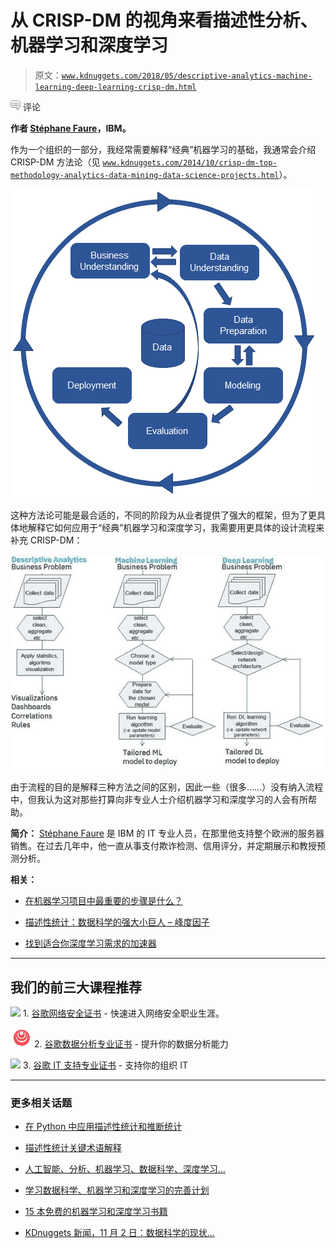 # 从 CRISP-DM 的视角来看描述性分析、机器学习和深度学习

> 原文：[`www.kdnuggets.com/2018/05/descriptive-analytics-machine-learning-deep-learning-crisp-dm.html`](https://www.kdnuggets.com/2018/05/descriptive-analytics-machine-learning-deep-learning-crisp-dm.html)

![c](img/3d9c022da2d331bb56691a9617b91b90.png) 评论

**作者 [Stéphane Faure](http://www.linkedin.com/in/stéphane-faure-5748a153)，IBM。**

作为一个组织的一部分，我经常需要解释“经典”机器学习的基础，我通常会介绍 CRISP-DM 方法论（见 [`www.kdnuggets.com/2014/10/crisp-dm-top-methodology-analytics-data-mining-data-science-projects.html`](https://www.kdnuggets.com/2014/10/crisp-dm-top-methodology-analytics-data-mining-data-science-projects.html)）。

![CRISP-DM](img/6afdc154d4acfbef0d55927ac39415d6.png)

这种方法论可能是最合适的，不同的阶段为从业者提供了强大的框架，但为了更具体地解释它如何应用于“经典”机器学习和深度学习，我需要用更具体的设计流程来补充 CRISP-DM：

![Crisp DM 设计流程](img/3acfe9d2f059137fce26fcdf15bb1b90.png)

由于流程的目的是解释三种方法之间的区别，因此一些（很多……）没有纳入流程中，但我认为这对那些打算向非专业人士介绍机器学习和深度学习的人会有所帮助。

**简介：** [Stéphane Faure](http://www.linkedin.com/in/stéphane-faure-5748a153) 是 IBM 的 IT 专业人员，在那里他支持整个欧洲的服务器销售。在过去几年中，他一直从事支付欺诈检测、信用评分，并定期展示和教授预测分析。

**相关：**

+   [在机器学习项目中最重要的步骤是什么？](https://www.kdnuggets.com/2017/08/most-important-step-machine-learning-project.html)

+   [描述性统计：数据科学的强大小巨人 – 峰度因子](https://www.kdnuggets.com/2018/04/descriptive-statistics-mighty-dwarf-data-science-crest-factor.html)

+   [找到适合你深度学习需求的加速器](https://www.kdnuggets.com/2018/05/figure-eight-find-right-accelerator-deep-learning.html)

* * *

## 我们的前三大课程推荐

![](img/0244c01ba9267c002ef39d4907e0b8fb.png) 1\. [谷歌网络安全证书](https://www.kdnuggets.com/google-cybersecurity) - 快速进入网络安全职业生涯。

![](img/e225c49c3c91745821c8c0368bf04711.png) 2\. [谷歌数据分析专业证书](https://www.kdnuggets.com/google-data-analytics) - 提升你的数据分析能力

![](img/0244c01ba9267c002ef39d4907e0b8fb.png) 3\. [谷歌 IT 支持专业证书](https://www.kdnuggets.com/google-itsupport) - 支持你的组织 IT

* * *

### 更多相关话题

+   [在 Python 中应用描述性统计和推断统计](https://www.kdnuggets.com/applying-descriptive-and-inferential-statistics-in-python)

+   [描述性统计关键术语解释](https://www.kdnuggets.com/2017/05/descriptive-statistics-key-terms-explained.html)

+   [人工智能、分析、机器学习、数据科学、深度学习…](https://www.kdnuggets.com/2021/12/developments-predictions-ai-machine-learning-data-science-research.html)

+   [学习数据科学、机器学习和深度学习的完善计划](https://www.kdnuggets.com/2023/01/mwiti-solid-plan-learning-data-science-machine-learning-deep-learning.html)

+   [15 本免费的机器学习和深度学习书籍](https://www.kdnuggets.com/2022/10/15-free-machine-learning-deep-learning-books.html)

+   [KDnuggets 新闻，11 月 2 日：数据科学的现状…](https://www.kdnuggets.com/2022/n43.html)
